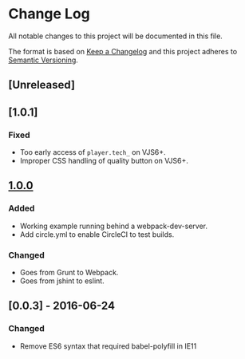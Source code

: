 # Change Log
All notable changes to this project will be documented in this file.

The format is based on [Keep a Changelog](http://keepachangelog.com/)
and this project adheres to [Semantic Versioning](http://semver.org/).

## [Unreleased]

## [1.0.1]
### Fixed
- Too early access of `player.tech_` on VJS6+.
- Improper CSS handling of quality button on VJS6+.

## [1.0.0]
### Added
- Working example running behind a webpack-dev-server.
- Add circle.yml to enable CircleCI to test builds.

### Changed
- Goes from Grunt to Webpack.
- Goes from jshint to eslint.

## [0.0.3] - 2016-06-24
### Changed
- Remove ES6 syntax that required babel-polyfill in IE11

[1.0.0]: https://github.com/streamroot/videojs-quality-picker/compare/v0.0.1...v1.0.0

